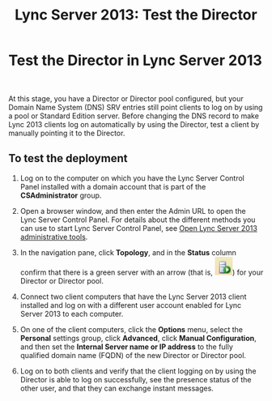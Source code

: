 ﻿---
title: 'Lync Server 2013: Test the Director'
TOCTitle: Test the Director
ms:assetid: 9627a7e2-28cc-429c-b79b-7c7a27573bb7
ms:mtpsurl: https://technet.microsoft.com/en-us/library/Gg398767(v=OCS.15)
ms:contentKeyID: 48184856
ms.date: 07/23/2014
mtps_version: v=OCS.15
---

# Test the Director in Lync Server 2013

 


At this stage, you have a Director or Director pool configured, but your Domain Name System (DNS) SRV entries still point clients to log on by using a pool or Standard Edition server. Before changing the DNS record to make Lync 2013 clients log on automatically by using the Director, test a client by manually pointing it to the Director.

## To test the deployment

1.  Log on to the computer on which you have the Lync Server Control Panel installed with a domain account that is part of the **CSAdministrator** group.

2.  Open a browser window, and then enter the Admin URL to open the Lync Server Control Panel. For details about the different methods you can use to start Lync Server Control Panel, see [Open Lync Server 2013 administrative tools](lync-server-2013-open-lync-server-administrative-tools.md).

3.  In the navigation pane, click **Topology**, and in the **Status** column confirm that there is a green server with an arrow (that is, ![Server icon with green arrow](images/Gg398767.2263cdb7-7e60-457a-a528-a3a082bd051b(OCS.15).jpg "Server icon with green arrow")) for your Director or Director pool.

4.  Connect two client computers that have the Lync Server 2013 client installed and log on with a different user account enabled for Lync Server 2013 to each computer.

5.  On one of the client computers, click the **Options** menu, select the **Personal** settings group, click **Advanced**, click **Manual Configuration**, and then set the **Internal Server name or IP address** to the fully qualified domain name (FQDN) of the new Director or Director pool.

6.  Log on to both clients and verify that the client logging on by using the Director is able to log on successfully, see the presence status of the other user, and that they can exchange instant messages.

